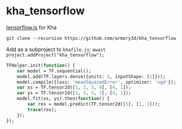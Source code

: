 # kha_tensorflow

[tensorflow.js](https://github.com/tensorflow/tfjs) for Kha

`git clone --recursive https://github.com/armory3d/kha_tensorflow`

Add as a subproject to `khafile.js`:
`await project.addProject("kha_tensorflow");`

```hx
TFHelper.init(function() {
	var model = TF.sequential();
	model.add(TF.layers.dense({units: 1, inputShape: [1]}));
	model.compile({loss: 'meanSquaredError', optimizer: 'sgd'});
	var xs = TF.tensor2d([1, 2, 3, 4], [4, 1]);
	var ys = TF.tensor2d([1, 3, 5, 7], [4, 1]);
	model.fit(xs, ys).then(function() {
		var res = model.predict(TF.tensor2d([5], [1, 1]));
		trace(res);
	});
});
```
